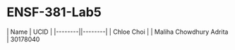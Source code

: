 # ENSF-381-Lab5
| Name | UCID |
|--------||--------|
| Chloe Choi |
| Maliha Chowdhury Adrita | 30178040

